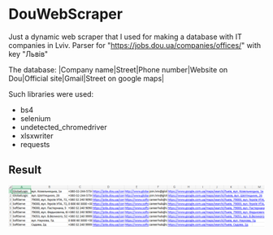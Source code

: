 # DouWebScraper
Just a dynamic web scraper that I used for making a database with IT companies in Lviv.
Parser for "https://jobs.dou.ua/companies/offices/" with key "Львів"

The database:
|Company name|Street|Phone number|Website on Dou|Official site|Gmail|Street on google maps|

Such libraries were used:
- bs4
- selenium
- undetected_chromedriver
- xlsxwriter
- requests

## Result
![xlsx](IT_companies_lviv.png)
